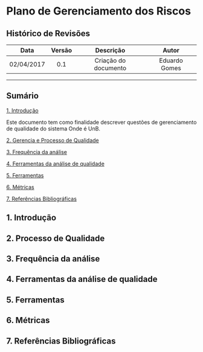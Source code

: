 # Plano de Gerenciamento dos Riscos

## Histórico de Revisões

| Data | Versão | Descrição | Autor |
|:----:|:------:|:---------:|:-----:|
|02/04/2017|0.1|Criação do documento|Eduardo Gomes|

***

## Sumário

[1. Introdução](#1-introducao)  

Este documento tem como finalidade descrever questões de gerenciamento de qualidade do sistema Onde é UnB. 


[2. Gerencia e Processo de Qualidade](#2-Processo-de-Qualidade)

[3. Frequência da análise](#3-Frequencia-da-analise)

[4. Ferramentas da análise de qualidade](#4-Ferramentas-da-análise-de-qualidade)

[5. Ferramentas](#5-Ferramentas)

[6. Métricas](#6-Metricas)

[7. Referências Bibliográficas](#7-Referências-Bibliograficas)

## 1. Introdução

## 2. Processo de Qualidade

## 3. Frequência da análise

## 4. Ferramentas da análise de qualidade

## 5. Ferramentas

## 6. Métricas

## 7. Referências Bibliográficas